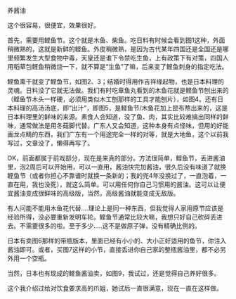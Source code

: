养酱油

这个很容易，很便宜，效果很好。

首先，需要用鲣鱼节。这个就是木鱼、柴鱼。吃日料有时候会看到图1这种，外面稍微熟的，这就是新鲜的鲣鱼。外皮稍微熟，是因为古代某年四国还是全国还是哪里频繁发生大型食物中毒，天皇还是谁下令禁吃生鱼，上有政策下有对策，四国人用稻草包鲣鱼稍微烧一下，就不算是“生鱼”了嘛，后来变了鲣鱼刺身的指定吃法。

鲣鱼熏干就变了鲣鱼节，如图2、3；结婚时得用作吉祥缘起物，也是日本料理的灵魂。日料没了它就无法做。我们有时吃章鱼丸看到的木鱼花就是鲣鱼节刨出来的（鲣鱼节木头一样硬，必须用类似木工刨那样的工具才能刨片），如图4。还有日本料理的高汤汤底，即“出汁”，即图5，是鲣鱼节/木鱼花加上昆布熬出来的，这是日本料理里的鲜味的来源。素食人会知道，没了鱼、肉，其实比较难搞出同样的鲜味，通常做法是用冬菇脚代替。广东人又会知道，这种本身有点怪味，但用的好能画龙点睛的东西，我们广东有一个用途完全一样的对等，就是大地鱼，这个以前我写过，文章没了，懒得再写了。

OK，前面都属于前戏部分，现在是来真的部分。方法很简单，鲣鱼节，丢进酱油里，泡2周后可以开始用，可以一直用，酱油快完加酱油，很久后没有味道了就换鲣鱼节（或者你担心不靠谱时就换一条新的；我的兜4年没换过了，一直泡着，一直在用，我也没死），就这么简单。可以用任何你自己习惯用的酱油。这可以让便宜酱油变成很鲜味的高级版，当然，高级酱油就能变成无敌版。

有人问能不能用木鱼花代替....理论上是同一种东西，但我觉得人家用原节应该是经验所得，没必要重新发明车轮。鲣鱼节通常比较大嘛，我想只好自己砍碎丢进去。不需要很多的啦。至于多少.....这不是做原子弹，没有精确比例的。

日本有卖图6那样的带瓶版本，里面已经有小小的、大小正好适用的鱼节，你注入酱油即可。或者，买图7这样的小节，直接丢进你自己家的整瓶酱油里，都不必另外用一个空瓶。

当然，日本也有现成的鲣鱼酱油卖，如图9，我试过，还是觉得自己养好很多。

这个我介绍过给对饮食要求高的爪姐，她试后一直很满意，现在一直在这样做。
